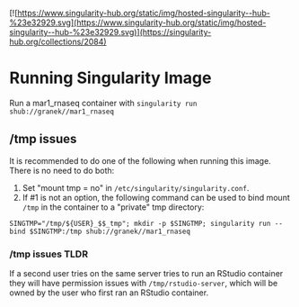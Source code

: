 [![https://www.singularity-hub.org/static/img/hosted-singularity--hub-%23e32929.svg](https://www.singularity-hub.org/static/img/hosted-singularity--hub-%23e32929.svg)](https://singularity-hub.org/collections/2084)


# Running Singularity Image
Run a mar1_rnaseq container with `singularity run shub://granek//mar1_rnaseq`

## /tmp issues
It is recommended to do one of the following when running this image. There is no need to do both:

1. Set "mount tmp = no" in `/etc/singularity/singularity.conf`.
2. If #1 is not an option, the following command can be used to bind mount `/tmp` in the container to a "private" tmp directory:
```
SINGTMP="/tmp/${USER}_$$_tmp"; mkdir -p $SINGTMP; singularity run --bind $SINGTMP:/tmp shub://granek//mar1_rnaseq
```
### /tmp issues TLDR
If a second user tries on the same server tries to run an RStudio container they will have permission issues with `/tmp/rstudio-server`, which will be owned by the user who first ran an RStudio container.
